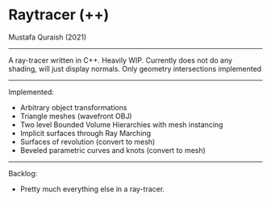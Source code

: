 # Raytracer (++)

Mustafa Quraish (2021)

---
A ray-tracer written in C++. Heavily WIP. Currently does not do any shading,
will just display normals. Only geometry intersections implemented

---

Implemented:
- Arbitrary object transformations
- Triangle meshes (wavefront OBJ)
- Two level Bounded Volume Hierarchies with mesh instancing
- Implicit surfaces through Ray Marching
- Surfaces of revolution (convert to mesh)
- Beveled parametric curves and knots (convert to mesh)

---

Backlog:
- Pretty much everything else in a ray-tracer.